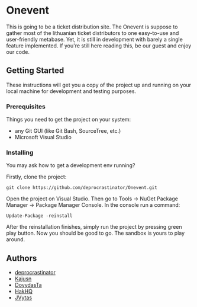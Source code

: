 # Onevent

This is going to be a ticket distribution site. The Onevent is suppose to gather most of the lithuanian ticket distributors to one easy-to-use and user-friendly metabase. Yet, it is still in development with barely a single feature implemented. If you're still here reading this, be our guest and enjoy our code.


## Getting Started

These instructions will get you a copy of the project up and running on your local machine for development and testing purposes.

### Prerequisites

Things you need to get the project on your system:
* any Git GUI (like Git Bash, SourceTree, etc.)
* Microsoft Visual Studio

### Installing

You may ask how to get a development env running?

Firstly, clone the project:

```
git clone https://github.com/deprocrastinator/Onevent.git
```

Open the project on Visual Studio. Then go to Tools -> NuGet Package Manager -> Package Manager Console. In the console run a command:

```
Update-Package -reinstall
```

After the reinstallation finishes, simply run the project by pressing green play button.
Now you should be good to go. The sandbox is yours to play around.


## Authors

* [deprocrastinator](https://github.com/deprocrastinator)
* [Kajusn](https://github.com/Kajusn)
* [DovydasTa](https://github.com/DovydasTa)
* [HakHQ](https://github.com/HakHQ)
* [JVytas](https://github.com/JVytas)